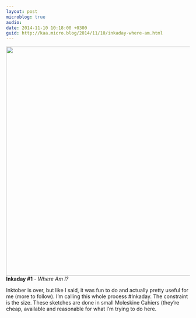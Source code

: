```yaml
---
layout: post
microblog: true
audio: 
date: 2014-11-10 10:18:00 +0300
guid: http://kaa.micro.blog/2014/11/10/inkaday-where-am.html
---
```

<img src="https://micro.kaa.bz/uploads/2018/03a3392bc2.jpg" alt="" width="840" height="627" class="alignnone size-full wp-image-314" /><strong>Inkaday #1</strong> - <em>Where Am I?</em>

Inktober is over, but like I said, it was fun to do and actually pretty useful for me (more to follow). I’m calling this whole process #Inkaday. The constraint is the size. These sketches are done in small Moleskine Cahiers (they’re cheap, available and reasonable for what I’m trying to do here.
